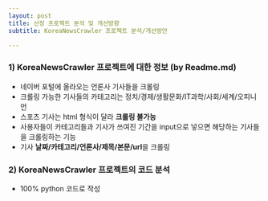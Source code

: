 ```yaml
---
layout: post
title: 선정 프로젝트 분석 및 개선방향
subtitle: KoreaNewsCrawler 프로젝트 분석/개선방안

---
```


### 1) KoreaNewsCrawler 프로젝트에 대한 정보 (by Readme.md)
- 네이버 포털에 올라오는 언론사 기사들을 크롤링
- 크롤링 가능한 기사들의 카테고리는 정치/경제/생활문화/IT과학/사회/세계/오피니언
- 스포츠 기사는 html 형식이 달라 **크롤링 불가능**
- 사용자들이 카테고리들과 기사가 쓰여진 기간을 input으로 넣으면 해당하는 기사들을 크롤링하는 기능
- 기사 **날짜/카테고리/언론사/제목/본문/url**을 크롤링

### 2) KoreaNewsCrawler 프로젝트의 코드 분석
- 100% python 코드로 작성
